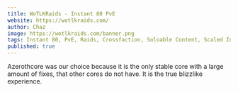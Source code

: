 ```yaml
---
title: WoTLKRaids - Instant 80 PvE
website: https://wotlkraids.com/
author: Chaz
image: https://wotlkraids.com/banner.png
tags: Instant 80, PvE, Raids, Crossfaction, Soloable Content, Scaled Instances, WoTLK
published: true
---
```


Azerothcore was our choice because it is the only stable core with a large amount of fixes, that other cores do not have. It is the true blizzlike experience.
